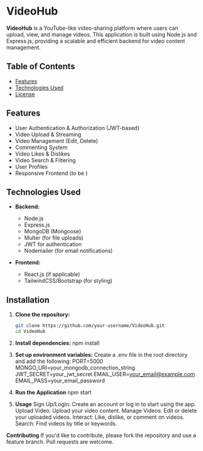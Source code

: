 # VideoHub

**VideoHub** is a YouTube-like video-sharing platform where users can upload, view, and manage videos. This application is built using Node.js and Express.js, providing a scalable and efficient backend for video content management.

## Table of Contents

- [Features](#features)
- [Technologies Used](#technologies-used)
- [License](#ISC)

## Features

- User Authentication & Authorization (JWT-based)
- Video Upload & Streaming
- Video Management (Edit, Delete)
- Commenting System
- Video Likes & Dislikes
- Video Search & Filtering
- User Profiles
- Responsive Frontend (to be )

## Technologies Used

- **Backend:**
  - Node.js
  - Express.js
  - MongoDB (Mongoose)
  - Multer (for file uploads)
  - JWT for authentication
  - Nodemailer (for email notifications)
  
- **Frontend:**
  - React.js (if applicable)
  - TailwindCSS/Bootstrap (for styling)

## Installation

1. **Clone the repository:**
   ```bash
   git clone https://github.com/your-username/VideoHub.git
   cd VideoHub

2. **Install dependencies:**
  npm install

3. **Set up environment variables:**
Create a .env file in the root directory and add the following:
PORT=5000
MONGO_URI=your_mongodb_connection_string
JWT_SECRET=your_jwt_secret
EMAIL_USER=your_email@example.com
EMAIL_PASS=your_email_password

4. **Run the Application**
npm start

5. **Usage**
Sign Up/Login: Create an account or log in to start using the app.
Upload Video: Upload your video content.
Manage Videos: Edit or delete your uploaded videos.
Interact: Like, dislike, or comment on videos.
Search: Find videos by title or keywords.

**Contributing**
If you'd like to contribute, please fork the repository and use a feature branch. Pull requests are welcome.
